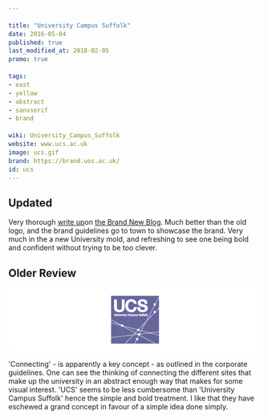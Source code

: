 ```yaml
---

title: "University Campus Suffolk"
date: 2016-05-04
published: true
last_modified_at: 2018-02-05
promo: true

tags:
- east
- yellow
- abstract
- sansserif
- brand

wiki: University_Campus_Suffolk
website: www.ucs.ac.uk
image: ucs.gif
brand: https://brand.uos.ac.uk/
id: ucs
---
```


## Updated

Very thorough [write up][brandnew]on [the Brand New Blog][bn]. Much better than the old logo, and the brand guidelines go to town to showcase the brand. Very much in the a new University mold, and refreshing to see one being bold and confident without trying to be too clever.

## Older Review

![Old UCS Logo](/images/logospotter/ucs-old.gif)

'Connecting' - is apparently a key concept - as outlined in the corporate guidelines. One can see the thinking of connecting the different sites that make up the university in an abstract enough way that makes for some visual interest. 'UCS' seems to be less cumbersome than 'University Campus Suffolk' hence the simple and bold treatment. I like that they have eschewed a grand concept in favour of a simple idea done simply.

[brandnew]: https://www.underconsideration.com/brandnew/archives/new_logo_and_identity_for_university_of_suffolk_by_only_studio.php
[bn]: https://www.underconsideration.com/brandnew